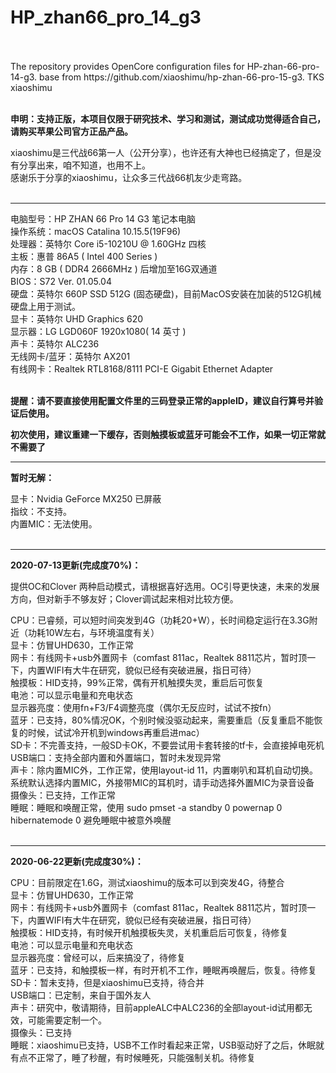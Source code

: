 # HP_zhan66_pro_14_g3<br>
<br>
<br>
The repository provides OpenCore configuration files for HP-zhan-66-pro-14-g3. base from https://github.com/xiaoshimu/hp-zhan-66-pro-15-g3. TKS xiaoshimu<br>
<br>

**申明：支持正版，本项目仅限于研究技术、学习和测试，测试成功觉得适合自己，请购买苹果公司官方正品产品。**


xiaoshimu是三代战66第一人（公开分享），也许还有大神也已经搞定了，但是没有分享出来，咱不知道，也用不上。<br>
感谢乐于分享的xiaoshimu，让众多三代战66机友少走弯路。<br>
<br>

---

电脑型号：HP ZHAN 66 Pro 14 G3 笔记本电脑<br>
操作系统：macOS Catalina 10.15.5(19F96)<br>
处理器：英特尔 Core i5-10210U @ 1.60GHz 四核<br>
主板：惠普 86A5 ( Intel 400 Series )<br>
内存：8 GB ( DDR4 2666MHz ) 后增加至16G双通道<br>
BIOS：S72 Ver. 01.05.04<br>
硬盘：英特尔 660P SSD 512G (固态硬盘)，目前MacOS安装在加装的512G机械硬盘上用于测试。<br>
显卡：英特尔 UHD Graphics 620<br>
显示器：LG LGD060F 1920x1080( 14 英寸 )<br>
声卡：英特尔 ALC236<br>
无线网卡/蓝牙：英特尔 AX201<br>
有线网卡：Realtek RTL8168/8111 PCI-E Gigabit Ethernet Adapter<br>
<br>

**提醒：请不要直接使用配置文件里的三码登录正常的appleID，建议自行算号并验证后使用。**

**初次使用，建议重建一下缓存，否则触摸板或蓝牙可能会不工作，如果一切正常就不需要了**

---

**暂时无解：**

显卡：Nvidia GeForce MX250 已屏蔽<br>
指纹：不支持。 <br>
内置MIC：无法使用。<br>
<br>

---

**2020-07-13更新(完成度70%)：**

提供OC和Clover 两种启动模式，请根据喜好选用。OC引导更快速，未来的发展方向，但对新手不够友好；Clover调试起来相对比较方便。

CPU：已睿频，可以短时间突发到4G（功耗20+W），长时间稳定运行在3.3G附近（功耗10W左右，与环境温度有关）<br>
显卡：仿冒UHD630，工作正常<br>
网卡：有线网卡+usb外置网卡（comfast 811ac，Realtek 8811芯片，暂时顶一下，内置WIFI有大牛在研究，貌似已经有突破进展，指日可待）<br>
触摸板：HID支持，99%正常，偶有开机触摸失灵，重启后可恢复<br>
电池：可以显示电量和充电状态<br>
显示器亮度：使用fn+F3/F4调整亮度（偶尔无反应时，试试不按fn）<br>
蓝牙：已支持，80%情况OK，个别时候没驱动起来，需要重启（反复重启不能恢复的时候，试试冷开机到windows再重启进mac）<br>
SD卡：不完善支持，一般SD卡OK，不要尝试用卡套转接的tf卡，会直接掉电死机<br>
USB端口：支持全部内置和外置端口，暂时未发现异常<br>
声卡：除内置MIC外，工作正常，使用layout-id 11，内置喇叭和耳机自动切换。系统默认选择内置MIC，外接带MIC的耳机时，请手动选择外置MIC为录音设备<br>
摄像头：已支持，工作正常<br>
睡眠：睡眠和唤醒正常，使用 sudo pmset -a standby 0 powernap 0 hibernatemode 0 避免睡眠中被意外唤醒<br>
<br>

---

**2020-06-22更新(完成度30%)：**

CPU：目前限定在1.6G，测试xiaoshimu的版本可以到突发4G，待整合<br>
显卡：仿冒UHD630，工作正常<br>
网卡：有线网卡+usb外置网卡（comfast 811ac，Realtek 8811芯片，暂时顶一下，内置WIFI有大牛在研究，貌似已经有突破进展，指日可待）<br>
触摸板：HID支持，有时候开机触摸板失灵，关机重启后可恢复，待修复<br>
电池：可以显示电量和充电状态<br>
显示器亮度：曾经可以，后来搞没了，待修复<br>
蓝牙：已支持，和触摸板一样，有时开机不工作，睡眠再唤醒后，恢复。待修复<br>
SD卡：暂未支持，但是xiaoshimu已支持，待合并<br>
USB端口：已定制，来自于国外友人<br>
声卡：研究中，敬请期待，目前appleALC中ALC236的全部layout-id试用都无效，可能需要定制一个。<br>
摄像头：已支持<br>
睡眠：xiaoshimu已支持，USB不工作时看起来正常，USB驱动好了之后，休眠就有点不正常了，睡了秒醒，有时候睡死，只能强制关机。待修复<br>
<br>

